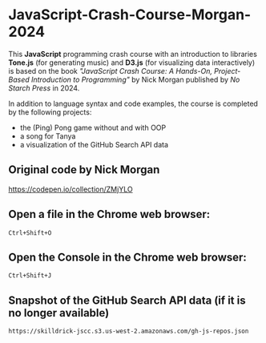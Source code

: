 # JavaScript-Crash-Course-Morgan-2024

This **JavaScript** programming crash course with an introduction to libraries **Tone.js** (for generating music) and **D3.js** (for visualizing data interactively) is based on the book *"JavaScript Crash Course: A Hands-On, Project-Based Introduction to Programming"* by Nick Morgan published by *No Starch Press* in 2024. 

In addition to language syntax and code examples, the course is completed by the following projects:
- the (Ping) Pong game without and with OOP
- a song for Tanya
- a visualization of the GitHub Search API data

## Original code by Nick Morgan
https://codepen.io/collection/ZMjYLO

## Open a file in the Chrome web browser:
`Ctrl+Shift+O`

## Open the Console in the Chrome web browser:
`Ctrl+Shift+J`

## Snapshot of the GitHub Search API data (if it is no longer available)

```url
https://skilldrick-jscc.s3.us-west-2.amazonaws.com/gh-js-repos.json
```
